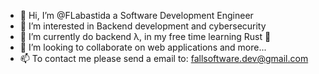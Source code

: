 - 👋 Hi, I’m @FLabastida a Software Development Engineer
- 👀 I’m interested in Backend development and cybersecurity
- 🌱 I’m currently do backend λ, in my free time learning Rust 🦀
- 💞️ I’m looking to collaborate on web applications and more... 
- 📫 To contact me please send a email to: fallsoftware.dev@gmail.com

<!---
FLabastida/FLabastida is a ✨ special ✨ repository because its `README.md` (this file) appears on your GitHub profile.
You can click the Preview link to take a look at your changes.
--->
